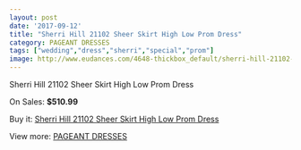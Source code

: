 ```yaml
---
layout: post
date: '2017-09-12'
title: "Sherri Hill 21102 Sheer Skirt High Low Prom Dress"
category: PAGEANT DRESSES
tags: ["wedding","dress","sherri","special","prom"]
image: http://www.eudances.com/4648-thickbox_default/sherri-hill-21102-sheer-skirt-high-low-prom-dress.jpg
---
```

Sherri Hill 21102 Sheer Skirt High Low Prom Dress

On Sales: **$510.99**
<a href="https://www.eudances.com/en/pageant-dresses/1565-sherri-hill-21102-sheer-skirt-high-low-prom-dress.html"><amp-img layout="responsive" width="600" height="600" src="//www.eudances.com/4648-thickbox_default/sherri-hill-21102-sheer-skirt-high-low-prom-dress.jpg" alt="Sherri Hill 21102 Sheer Skirt High Low Prom Dress 0" /></a>

Buy it: [Sherri Hill 21102 Sheer Skirt High Low Prom Dress](https://www.eudances.com/en/pageant-dresses/1565-sherri-hill-21102-sheer-skirt-high-low-prom-dress.html "Sherri Hill 21102 Sheer Skirt High Low Prom Dress")

View more: [PAGEANT DRESSES](https://www.eudances.com/en/16-pageant-dresses "PAGEANT DRESSES")
